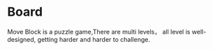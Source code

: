 Board
=====

Move Block is a puzzle game,There are multi levels， all level is well-designed, getting harder and harder to challenge.
